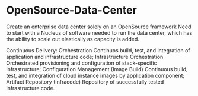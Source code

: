 # OpenSource-Data-Center
Create an enterprise data center solely on an OpenSource framework
Need to start with a Nucleus of software needed to run the data center, which has the ability to scale out elastically as capacity is added.

Continuous Delivery:
Orchestration	Continuos build, test, and integration of application and infrastructure code;
Infrastructure Orchestration	Orchestrated provisioning and configuration of stack-specific infrastructure;
Configuration Management (Image Build)	Continuous build, test, and integration of cloud instance images by application component;
Artifact Repository (Infracode)	Repository of successfully tested infrastructure code.
